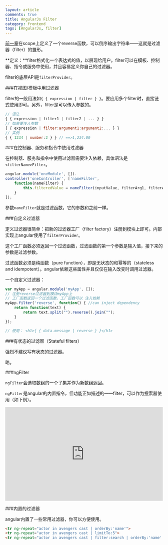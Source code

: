 ```yaml
---
layout: article
comments: true
title: AngularJs Filter
category: frontend
tags: [AngularJs, filter]
---
```


[前一章](/frontend/2014/07/angular-data-binding/)在scope上定义了一个reverse函数，可以倒序输出字符串——这就是过滤器（filter）的雏形。

**定义：**filter格式化一个表达式的值，以展现给用户。filter可以在模板、控制器、指令或服务中使用，并且容易定义你自己的过滤器。

<!--view-break-->

filter的底层API是`filterProvider`。

###在视图/模板中用过滤器

filter的一般用法如`{ { expression | filter } }`。要应用多个filter时，直接链式使用即可。另外，filter是可以传入参数的。

```javascript
// 语法
{ { expression | filter1 | filter2 | ... } }
// 如果要传入参数
{ { expression | filter:argument1:argument2:... } }
// 实例
{ { 1234 | number:2 } } // ==>1,234.00
```

###在控制器、服务和指令中使用过滤器

在控制器、服务和指令中使用过滤器需要注入依赖，具体语法是`<filterName>Filter`。

```javascript
angular.module('oneModule', []).
controller('oneController', ['nameFilter',
    function(nameFilter) {
        this.filteredValue = nameFilter(inputValue, filterArg1, filterArg2, ...);
    }
]);
```

参数`nameFilter`就是过滤函数，它的参数和之前一样。

###自定义过滤器

定义过滤器很简单：把新的过滤器工厂（filter factory）注册到模块上即可。内部实现上angular使用了`filterProvider`。

这个工厂函数必须返回一个过滤函数，过滤函数的第一个参数是输入值，接下来的参数是过滤参数。

过滤函数必须是纯函数（pure function），即是无状态的和幂等的（stateless and idempotent）。angular依赖这些属性并且仅仅在输入改变时调用过滤器。

一个自定义过滤器：

```javascript
var myApp = angular.module('myApp', []);
// 注册reverse过滤器到模块myApp上
// 工厂函数返回一个过滤函数，工厂函数可以 注入依赖
myApp.filter('reverse', function() { //can inject dependency
    return function(text) {
        return text.split("").reverse().join("");
    }
});

// 使用： <h1>{ { data.message | reverse } }</h1>
```

###有状态的过滤器（Stateful filters）

强烈不建议写有状态的过滤器。

略。

###ngFilter

`ngFilter`会选取数组的一个子集并作为新数组返回。

`ngFilter`是angular的内置指令，但功能正如描述的——filter，可以作为搜索器使用（如下例）。

<iframe width="100%" height="300" src="http://jsfiddle.net/creeper/81jL8bu3/2/embedded/" allowfullscreen="allowfullscreen" frameborder="0"></iframe>

###内置的过滤器

angular内置了一些常用过滤器，你可以方便使用。

```html
<tr ng-repeat="actor in avengers cast | orderBy:'name'">
<tr ng-repeat="actor in avengers cast | limitTo:5">
<tr ng-repeat="actor in avengers cast | filter:search | orderBy:'name'  | limitTo: 5 ">
```

